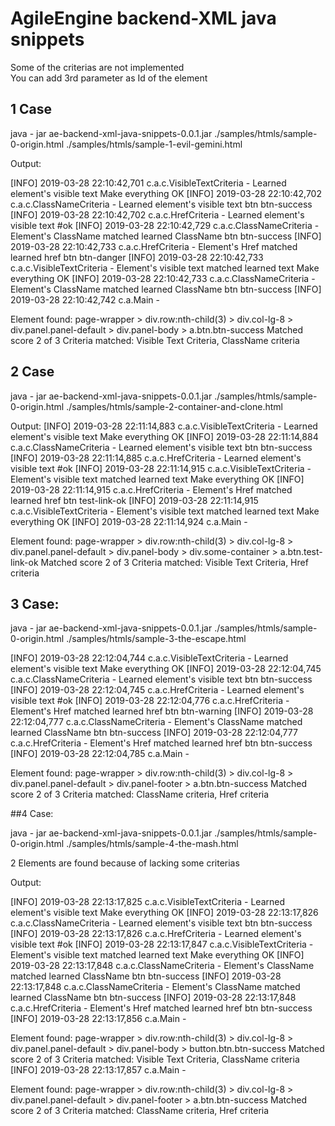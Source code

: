 # AgileEngine backend-XML java snippets



Some of the criterias are not implemented  
You can add 3rd parameter as Id of the element  

## 1 Case

java - jar ae-backend-xml-java-snippets-0.0.1.jar ./samples/htmls/sample-0-origin.html   ./samples/htmls/sample-1-evil-gemini.html

Output: 

[INFO] 2019-03-28 22:10:42,701 c.a.c.VisibleTextCriteria - Learned element's visible text Make everything OK
[INFO] 2019-03-28 22:10:42,702 c.a.c.ClassNameCriteria - Learned element's visible text btn btn-success
[INFO] 2019-03-28 22:10:42,702 c.a.c.HrefCriteria - Learned element's visible text #ok
[INFO] 2019-03-28 22:10:42,729 c.a.c.ClassNameCriteria - Element's ClassName matched learned ClassName btn btn-success
[INFO] 2019-03-28 22:10:42,733 c.a.c.HrefCriteria - Element's Href matched learned href btn btn-danger
[INFO] 2019-03-28 22:10:42,733 c.a.c.VisibleTextCriteria - Element's visible text matched learned text Make everything OK
[INFO] 2019-03-28 22:10:42,733 c.a.c.ClassNameCriteria - Element's ClassName matched learned ClassName btn btn-success
[INFO] 2019-03-28 22:10:42,742 c.a.Main - 

Element found:
page-wrapper > div.row:nth-child(3) > div.col-lg-8 > div.panel.panel-default > div.panel-body > a.btn.btn-success 
Matched score 2 of 3 
Criteria matched: 
Visible Text Criteria, ClassName criteria


## 2 Case

java - jar ae-backend-xml-java-snippets-0.0.1.jar  ./samples/htmls/sample-0-origin.html ./samples/htmls/sample-2-container-and-clone.html

Output: 
[INFO] 2019-03-28 22:11:14,883 c.a.c.VisibleTextCriteria - Learned element's visible text Make everything OK
[INFO] 2019-03-28 22:11:14,884 c.a.c.ClassNameCriteria - Learned element's visible text btn btn-success
[INFO] 2019-03-28 22:11:14,885 c.a.c.HrefCriteria - Learned element's visible text #ok
[INFO] 2019-03-28 22:11:14,915 c.a.c.VisibleTextCriteria - Element's visible text matched learned text Make everything OK
[INFO] 2019-03-28 22:11:14,915 c.a.c.HrefCriteria - Element's Href matched learned href btn test-link-ok
[INFO] 2019-03-28 22:11:14,915 c.a.c.VisibleTextCriteria - Element's visible text matched learned text Make everything OK
[INFO] 2019-03-28 22:11:14,924 c.a.Main - 

Element found:
page-wrapper > div.row:nth-child(3) > div.col-lg-8 > div.panel.panel-default > div.panel-body > div.some-container > a.btn.test-link-ok 
Matched score 2 of 3 
Criteria matched: 
Visible Text Criteria, Href criteria


## 3 Case:
java - jar ae-backend-xml-java-snippets-0.0.1.jar   ./samples/htmls/sample-0-origin.html ./samples/htmls/sample-3-the-escape.html

[INFO] 2019-03-28 22:12:04,744 c.a.c.VisibleTextCriteria - Learned element's visible text Make everything OK
[INFO] 2019-03-28 22:12:04,745 c.a.c.ClassNameCriteria - Learned element's visible text btn btn-success
[INFO] 2019-03-28 22:12:04,745 c.a.c.HrefCriteria - Learned element's visible text #ok
[INFO] 2019-03-28 22:12:04,776 c.a.c.HrefCriteria - Element's Href matched learned href btn btn-warning
[INFO] 2019-03-28 22:12:04,777 c.a.c.ClassNameCriteria - Element's ClassName matched learned ClassName btn btn-success
[INFO] 2019-03-28 22:12:04,777 c.a.c.HrefCriteria - Element's Href matched learned href btn btn-success
[INFO] 2019-03-28 22:12:04,785 c.a.Main - 

Element found:
 page-wrapper > div.row:nth-child(3) > div.col-lg-8 > div.panel.panel-default > div.panel-footer > a.btn.btn-success 
Matched score 2 of 3 
Criteria matched: 
ClassName criteria, Href criteria


##4 Case: 

java - jar ae-backend-xml-java-snippets-0.0.1.jar   ./samples/htmls/sample-0-origin.html ./samples/htmls/sample-4-the-mash.html

2 Elements are found because of lacking some criterias

Output: 

[INFO] 2019-03-28 22:13:17,825 c.a.c.VisibleTextCriteria - Learned element's visible text Make everything OK
[INFO] 2019-03-28 22:13:17,826 c.a.c.ClassNameCriteria - Learned element's visible text btn btn-success
[INFO] 2019-03-28 22:13:17,826 c.a.c.HrefCriteria - Learned element's visible text #ok
[INFO] 2019-03-28 22:13:17,847 c.a.c.VisibleTextCriteria - Element's visible text matched learned text Make everything OK
[INFO] 2019-03-28 22:13:17,848 c.a.c.ClassNameCriteria - Element's ClassName matched learned ClassName btn btn-success
[INFO] 2019-03-28 22:13:17,848 c.a.c.ClassNameCriteria - Element's ClassName matched learned ClassName btn btn-success
[INFO] 2019-03-28 22:13:17,848 c.a.c.HrefCriteria - Element's Href matched learned href btn btn-success
[INFO] 2019-03-28 22:13:17,856 c.a.Main - 

Element found:
 page-wrapper > div.row:nth-child(3) > div.col-lg-8 > div.panel.panel-default > div.panel-body > button.btn.btn-success 
Matched score 2 of 3 
Criteria matched: 
Visible Text Criteria, ClassName criteria
[INFO] 2019-03-28 22:13:17,857 c.a.Main - 

Element found:
 page-wrapper > div.row:nth-child(3) > div.col-lg-8 > div.panel.panel-default > div.panel-footer > a.btn.btn-success 
Matched score 2 of 3 
Criteria matched: 
ClassName criteria, Href criteria
